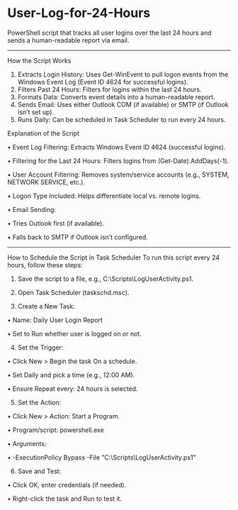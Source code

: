 # User-Log-for-24-Hours


PowerShell script that tracks all user logins over the last 24 hours and sends a human-readable report via email.
________________________________________
How the Script Works
1.	Extracts Login History: Uses Get-WinEvent to pull logon events from the Windows Event Log (Event ID 4624 for successful logins).
2.	Filters Past 24 Hours: Filters for logins within the last 24 hours.
3.	Formats Data: Converts event details into a human-readable report.
4.	Sends Email: Uses either Outlook COM (if available) or SMTP (if Outlook isn’t set up).
5.	Runs Daily: Can be scheduled in Task Scheduler to run every 24 hours.

Explanation of the Script

•	Event Log Filtering: Extracts Windows Event ID 4624 (successful logins).

•	Filtering for the Last 24 Hours: Filters logins from (Get-Date).AddDays(-1).

•	User Account Filtering: Removes system/service accounts (e.g., SYSTEM, NETWORK SERVICE, etc.).

•	Logon Type Included: Helps differentiate local vs. remote logins.

•	Email Sending: 

•	Tries Outlook first (if available).

•	Falls back to SMTP if Outlook isn’t configured.
________________________________________
How to Schedule the Script in Task Scheduler
To run this script every 24 hours, follow these steps:

1.	Save the script to a file, e.g., C:\Scripts\LogUserActivity.ps1.

2.	Open Task Scheduler (taskschd.msc).

3.	Create a New Task: 

•	Name: Daily User Login Report

•	Set to Run whether user is logged on or not.

4.	Set the Trigger: 

•	Click New > Begin the task On a schedule.

•	Set Daily and pick a time (e.g., 12:00 AM).

•	Ensure Repeat every: 24 hours is selected.

5.	Set the Action: 

•	Click New > Action: Start a Program.

•	Program/script: powershell.exe

•	Arguments: 

•	-ExecutionPolicy Bypass -File "C:\Scripts\LogUserActivity.ps1"

6.	Save and Test: 

•	Click OK, enter credentials (if needed).

•	Right-click the task and Run to test it.
